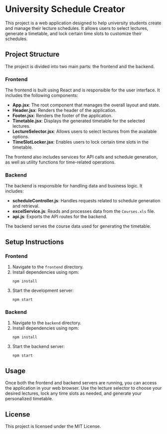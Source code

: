 # University Schedule Creator

This project is a web application designed to help university students create and manage their lecture schedules. It allows users to select lectures, generate a timetable, and lock certain time slots to customize their schedules.

## Project Structure

The project is divided into two main parts: the frontend and the backend.

### Frontend

The frontend is built using React and is responsible for the user interface. It includes the following components:

- **App.jsx**: The root component that manages the overall layout and state.
- **Header.jsx**: Renders the header of the application.
- **Footer.jsx**: Renders the footer of the application.
- **Timetable.jsx**: Displays the generated timetable for the selected lectures.
- **LectureSelector.jsx**: Allows users to select lectures from the available options.
- **TimeSlotLocker.jsx**: Enables users to lock certain time slots in the timetable.

The frontend also includes services for API calls and schedule generation, as well as utility functions for time-related operations.

### Backend

The backend is responsible for handling data and business logic. It includes:

- **scheduleController.js**: Handles requests related to schedule generation and retrieval.
- **excelService.js**: Reads and processes data from the `Courses.xls` file.
- **api.js**: Exports the API routes for the backend.

The backend serves the course data used for generating the timetable.

## Setup Instructions

### Frontend

1. Navigate to the `frontend` directory.
2. Install dependencies using npm:
   ```
   npm install
   ```
3. Start the development server:
   ```
   npm start
   ```

### Backend

1. Navigate to the `backend` directory.
2. Install dependencies using npm:
   ```
   npm install
   ```
3. Start the backend server:
   ```
   npm start
   ```

## Usage

Once both the frontend and backend servers are running, you can access the application in your web browser. Use the lecture selector to choose your desired lectures, lock any time slots as needed, and generate your personalized timetable.

## License

This project is licensed under the MIT License.